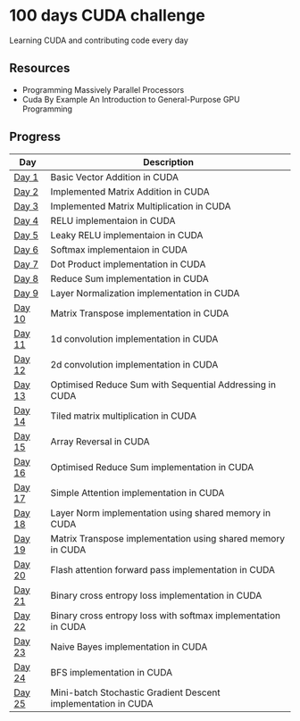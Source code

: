 # 100 days CUDA challenge
Learning CUDA and contributing code every day

## Resources
- Programming Massively Parallel Processors
- Cuda By Example An Introduction to General-Purpose GPU Programming

## Progress

| Day    | Description                                               |
|--------|-----------------------------------------------------------|
| [Day 1](./day_01/)   | Basic Vector Addition in CUDA                           |
| [Day 2](./day_02/)   | Implemented Matrix Addition in CUDA                     |
| [Day 3](./day_03/)   | Implemented Matrix Multiplication in CUDA               |
| [Day 4](./day_04/)   | RELU implementaion in CUDA                              |
| [Day 5](./day_05/)   | Leaky RELU implementaion in CUDA                        |
| [Day 6](./day_06/)   | Softmax implementaion in CUDA                           |
| [Day 7](./day_07/)   | Dot Product implementation in CUDA                      |
| [Day 8](./day_08/)   | Reduce Sum implementation in CUDA                       |
| [Day 9](./day_09/)   | Layer Normalization implementation in CUDA              |
| [Day 10](./day_10/)  | Matrix Transpose implementation in CUDA                 |
| [Day 11](./day_11/)  | 1d convolution implementation in CUDA                   |
| [Day 12](./day_12/)  | 2d convolution implementation in CUDA                   |
| [Day 13](./day_13/)  | Optimised Reduce Sum with Sequential Addressing in CUDA |
| [Day 14](./day_14/)  | Tiled matrix multiplication in CUDA                     |
| [Day 15](./day_15/)  | Array Reversal in CUDA                                  |
| [Day 16](./day_16/)  | Optimised Reduce Sum implementation in CUDA             |
| [Day 17](./day_17/)  | Simple Attention implementation in CUDA                 |
| [Day 18](./day_18/)  | Layer Norm implementation using shared memory in CUDA   |
| [Day 19](./day_19/)  | Matrix Transpose implementation using shared memory in CUDA |
| [Day 20](./day_20/)  | Flash attention forward pass implementation in CUDA     |
| [Day 21](./day_21/)  | Binary cross entropy loss implementation in CUDA        |
| [Day 22](./day_22/)  | Binary cross entropy loss with softmax implementation in CUDA |
| [Day 23](./day_23/)  | Naive Bayes implementation in CUDA                      |
| [Day 24](./day_24/)  | BFS implementation in CUDA                              |
| [Day 25](./day_25/)  | Mini-batch Stochastic Gradient Descent implementation in CUDA |